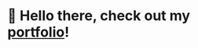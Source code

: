 # 👋 Hello there, check out my [portfolio](https://www.justinventura.tech)!

<!-- [![Anurag’s github stats](https://github-readme-stats.vercel.app/api?username=jventura1738&count_private=true&show_icons=true&theme=react)](https://github.com/jventura1738)
[![Top Langs](https://github-readme-stats.vercel.app/api/top-langs/?username=jventura1738&layout=compact&theme=react&langs_count=6&hide=jupyter%20notebook,tex,makefile,shell)](https://github.com/jventura1738)
 -->
